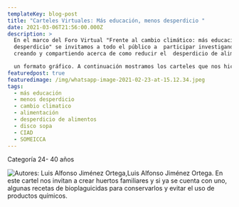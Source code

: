```yaml
---
templateKey: blog-post
title: "Carteles Virtuales: Más educación, menos desperdicio "
date: 2021-03-06T21:56:00.000Z
description: >
  En el marco del Foro Virtual "Frente al cambio climático: más educación, menos
  desperdicio" se invitamos a todo el público a  participar investigando,
  creando y compartiendo acerca de como reducir el  desperdicio de alimentos en 

  un formato gráfico. A continuación mostramos los carteles que nos hicieron llegar, recuerda que tienes hasta el 25 de marzo para enviar el tuyo.
featuredpost: true
featuredimage: /img/whatsapp-image-2021-02-23-at-15.12.34.jpeg
tags:
  - más educación
  - menos desperdicio
  - cambio climatico
  - alimentación
  - desperdicio de alimentos
  - disco sopa
  - CIAD
  - SOMEICCA
---
```

Categoría 24- 40 años 

![Autores: Luis Alfonso Jiménez Ortega,Luis Alfonso Jiménez Ortega. En este cartel nos invitan a crear huertos familiares y si ya se cuenta con uno, algunas recetas de bioplaguicidas para conservarlos y evitar el uso de productos químicos. ](/img/jiménez-ortega-luis-alfonso-josé-basilio-heredia.-cartel-bioplaguicidas-para-control-de-la-huerta-familiar-1.png "BIOPLAGUICIDAS CASEROS PARA EL CONTROL DE PLAGAS EN LA HUERTA FAMILIAR")